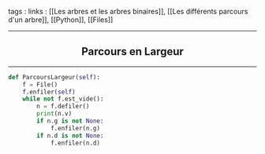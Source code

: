 tags : 
links : [[Les arbres et les arbres binaires]], [[Les différents parcours d'un arbre]], [[Python]], [[Files]]

****

<h2 style="text-align: center;"> Parcours en Largeur </h2>

****


```python
def ParcoursLargeur(self):
	f = File()
    f.enfiler(self)
    while not f.est_vide():
        n = f.defiler()
        print(n.v)
        if n.g is not None:
            f.enfiler(n.g)
        if n.d is not None:
            f.enfiler(n.d)
```